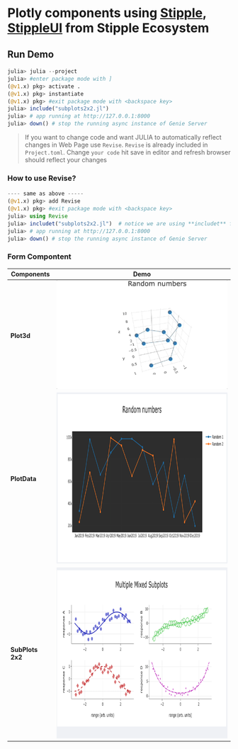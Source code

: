 # Plotly components using [Stipple](https://github.com/GenieFramework/Stipple.jl), [StippleUI](https://github.com/GenieFramework/StipplePlotly.jl) from Stipple Ecosystem

## Run Demo
```julia
julia> julia --project
julia> #enter package mode with ]
(@v1.x) pkg> activate .
(@v1.x) pkg> instantiate
(@v1.x) pkg> #exit package mode with <backspace key>
julia> include("subplots2x2.jl")
julia> # app running at http://127.0.0.1:8000
julia> down() # stop the running async instance of Genie Server
```

> If you want to change code and want JULIA to automatically reflect changes in Web Page use `Revise`. `Revise` is already included in `Project.toml`. Change `your code` hit save in editor and refresh browser should reflect your changes 
### How  to use Revise?
```julia
---- same as above -----
(@v1.x) pkg> add Revise
(@v1.x) pkg> #exit package mode with <backspace key>
julia> using Revise
julia> includet("subplots2x2.jl")  # notice we are using **includet** from revise instead of include
julia> # app running at http://127.0.0.1:8000
julia> down() # stop the running async instance of Genie Server
```

### Form Compontent

| Components              | Demo                               |
|-------------------------|------------------------------------|
| **Plot3d**       | ![Plot](docs/content/img/152349703-0038c536-4077-45ce-9ee7-c38837e9f4a7.gif) |
| **PlotData**      | ![Form](docs/content/img/PlotData.png)  |
| **SubPlots 2x2**| ![Form](docs/content/img/MixedSubplots.png) |
